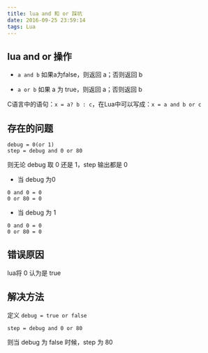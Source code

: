 ```yaml
---
title: lua and 和 or 踩坑
date: 2016-09-25 23:59:14
tags: Lua
---
```


## lua and or 操作
* `a and b`
如果a为false，则返回 a；否则返回 b

* `a or b`
如果 a 为 true，则返回 a；否则返回 b

C语言中的语句：`x = a? b : c`，在Lua中可以写成：`x = a and b or c`

## 存在的问题
```
debug = 0(or 1)
step = debug and 0 or 80
```

则无论 debug 取 0 还是 1，step 输出都是 0
* 当 debug 为0
```
0 and 0 = 0
0 or 80 = 0
```
* 当 debug 为 1
```
0 and 0 = 0
0 or 80 = 0
```

## 错误原因
lua将 0 认为是 true

## 解决方法
定义 `debug = true or false`
```
step = debug and 0 or 80
```
则当 debug 为 false 时候，step 为 80
